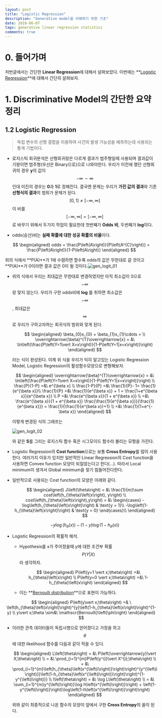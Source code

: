 ```yaml
---
layout: post
title: "Logistic Regression"
description: "Generative model을 이해하기 위한 기초"
date: 2018-06-07
tags: generative linear regression statistics
comments: true
---
```


# 0. 들어가며

저번글에서는 간단한 **Linear Regression**에 대해서 살펴보았다. 이번에는 **[Logistic Regression](https://ko.wikipedia.org/wiki/로지스틱_회귀)**에 대해서 간단히 살펴보자.



# 1. Discriminative Model의 간단한 요약 정리



## 1.2 Logistic Regression

> 독립 변수의 선형 결합을 이용하여 사건의 발생 가능성을 예측하는데 사용되는 통계 기법이다. 



- 로지스틱 회귀분석은 선형회귀랑은 다르게 결과가 범주형일때 사용되며 결과값이 기왕이면 범주형(우선은 Binary으로)으로 나와야한다. 우리가 이전에 했던 선형회귀의 경우 **y**의 값이 $$-\infty \sim \infty$$ 인데 이진의 경우는 **0**과 **1**로 정해진다. 결국엔 문제는 우리가 **가진 값의 결과**와 기존 **선형식의 결과**의 범위가 문제가 된다.$$[0, 1] \neq [-\infty, \infty]$$ 이 비를 $$[-\infty, \infty]=[-\infty, \infty]$$로 바꾸기 위해서 두가지 작업이 필요한데 첫번째가 **Odds 비**, 두번째가 **log**이다.

- odds(승산)비는 **실패 확률에 대한 성공 확률의 비율**이다. 


$$
  \begin{aligned}
  	odds = \frac{P\left(A\right)}{P\left(A^{C}\right)} = \frac{P\left(A\right)}{1-P\left(A\right)}
  \end{aligned}
$$

  위의 식에서 **P(A)**가 1에 수렴하면 할수록 odds의 값은 무한대로 갈 것이고 **P(A)**가 0이라면 결과 값은 0이 될 것이다.![gen_logit_01](http://pignuante.github.io/assets/images/generative/1/gen_logit_01.png)



- 위의 식에서 우리는 최대값은 무한대로 변경하였지만 아직 최소값이 0으로 $$-\infty$$랑 맞지 않는다. 우리가 구한 odds비에 **log** 를 취하면 최소값은 $$-\infty$$, 최대값은 $$\infty$$ 로 우리가 구하고자하는 회귀식의 범위와 맞게 된다. 

  $$
  \begin{aligned}
  	\beta_{0}x_{0} + \beta_{1}x_{1}\cdots = \\
  	\overrightarrow{\beta}^{T}\overrightarrow{x} = &\  \ln\left(\frac{P\left(Y=1\vert X=x\right)}{1-P\left(Y=1|x=x\right)}\right)
  \end{aligned}
  $$

  라는 식이 완성된다. 이제 위 식을 우리가 익히 알고있는 Logistic Regression Model, Logistic Regression의 활성함수모양으로 변형해보자.
  
  $$
  \begin{aligned}
  	\overrightarrow{\beta}^{T}\overrightarrow{x} = &\  \ln\left(\frac{P\left(Y=1\vert  X=x\right)}{1-P\left(Y=1|x=x\right)}\right) \\
  	 \frac{P}{1-P} =&\  e^{\beta x}  \\
  	 \frac{1-P}{P} =&\ \frac{1}{P}- 1= \frac{1}{e^{\beta x}}\\
  	 \frac{1}{P} =&\  \frac{1}{e^{\beta x}} + 1 = \frac{1+e^{\beta x}}{e^{\beta x}} \\
  	 P =&\ \frac{e^{\beta x}}{1 + e^{\beta x}} \\
  	   =&\ \frac{e^{\beta x}}{1 + e^{\beta x}} \frac{\frac{1}{e^{\beta x}}}{\frac{1}{e^{beta x}}} = \frac{1}{\frac{1}{e^{beta x}}+1} \\
  	   =&\ \frac{1}{1+e^{-\beta x}}
  \end{aligned}
  $$

  이렇게 변경된 식의 그래프는
  
  ![gen_logit_02](http://pignuante.github.io/assets/images/generative/1/gen_logit_02.png)

  와 같은 **S**를 그리는 로지스틱 함수 혹은 시그모이드 함수라 불리는 모형을 가진다.

- Logistic Regression의 **Cost function**으로는 보통 **Cross Entropy**를 많이 사용한다. 여러가지 이유가 있지만 일반적인 Linear Regression의 Cost function을 사용하면 Convex function 모양이 되질않는다고 한다(...). 따라서 Local minimum이 생겨서 Global minimum을 찾기 힘들어진다한다.

- 일반적으로 사용되는 Cost function의 모양은 아래와 같다.

  $$
  \begin{aligned}
  	J\left(\theta\right) = &\ \frac{1}{m}\sum cost\left(h_{\theta}\left(x\right), y\right) \\
  	cost\left(h_{\theta}\left(x\right),y\right)  = &\ \begin{cases}
  		-\log\left(h_{\theta}\left(x\right)\right) & \text{y = 1}\\
  		-\log\left(1-h_{\theta}\left(x\right)\right) & \text{y = 0}
  	\end{cases}\\
  \end{aligned}
  $$

  $$
  -y\log\left(h_{\theta}\left(x\right)\right)-\left(1-y\right)\log\left(1-h_{\theta}\left(x\right)\right)
  $$

- Logistic Regression의 확률적 해석.

  - Hypothesis를 x가 주어졌을때 y에 대한 조건부 확률 $$P\left(Y\vert  X\right)$$라 생각하자.
    
    $$
    \begin{aligned}
    	P\left(y=1 \vert  x;\theta\right) =&\ h_{\theta}\left(x\right) \\
    	P\left(y=0 \vert  x;\theta\right) =&\ 1-h_{\theta}\left(x\right) 
    \end{aligned}
    $$

  - 이는 **[Bernoulli distribution](https://en.wikipedia.org/wiki/Bernoulli_distribution)**으로 표현이 가능하다.


$$
\begin{aligned}
  	P\left(y\vert x;\theta\right) =& \ \left(h_{\theta}\left(x\right)\right)^{y}\left(1-h_{\theta}\left(x\right)\right)^{1-y} \\
  	y\vert x;\theta \sim&\  \mathscr{Bernoulli}\left(\phi\right)
  \end{aligned}
$$

  

  - 이러한 관측 데이터들이 독립시행으로 얻어졌다고 가정을 하고 $$\theta$$에 대한 likelihood 함수를 다음과 같이 적을 수 있다.

    $$
    \begin{aligned}
    	L\left(\theta\right) = &\ P\left(\overrightarrow{y}\vert X;\theta\right) \\
    				      = &\ \prod_{i=1}^{m}P\left(y^{i}\vert X^{i};\theta\right) \\
    				      = &\ \prod_{i=1}^{m}\left(h_{\theta}\left(x^{\left(i\right)}\right)\right)^{y^{\left(i\right)}}\left(1-h_{\theta}\left(x^{\left(i\right)}\right)\right)^{1-y^{\left(i\right)}} \\
    	l\left(\theta\right) = &\ \log L\left(\theta\right) \\
    					 = &\ \sum_{i=1}^{m}y^{\left(i\right)}\log h\left(x^{\left(i\right)}\right) + \left(1-y^{\left(i\right)}\right)\log\left(1-h\left(x^{\left(i\right)}\right)\right)
    \end{aligned}
    $$

    위와 같이 최종적으로 나온 함수의 모양이 앞에서 구한 **Cross Entropy**의 꼴이 된다.






























